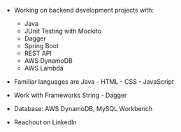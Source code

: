 - Working on backend development projects with:
  - Java
  - JUnit Testing with Mockito
  - Dagger
  - Spring Boot
  - REST API
  - AWS DynamoDB
  - AWS Lambda

- Familiar languages are Java - HTML - CSS - JavaScript
- Work with Frameworks String - Dagger
- Database: AWS DynamoDB, MySQL Workbench
- Reachout on LinkedIn
